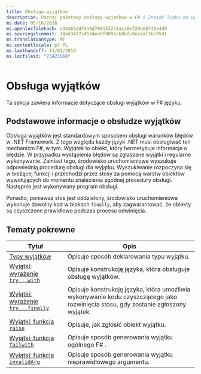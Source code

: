 ```yaml
---
title: Obsługa wyjątków
description: Poznaj podstawy obsługi wyjątków w F# i Znajdź linki do wyrażeń obsługi wyjątków i funkcji.
ms.date: 05/16/2016
ms.openlocfilehash: e34a65dd7da9d706153254ac28e729de0745e4d0
ms.sourcegitcommit: 14ad34f7c4564ee0f009acb8bfc0ea7af3bc9541
ms.translationtype: MT
ms.contentlocale: pl-PL
ms.lasthandoff: 11/01/2019
ms.locfileid: "73423060"
---
```

# <a name="exception-handling"></a>Obsługa wyjątków

Ta sekcja zawiera informacje dotyczące obsługi wyjątków w F# języku.

## <a name="exception-handling-basics"></a>Podstawowe informacje o obsłudze wyjątków

Obsługa wyjątków jest standardowym sposobem obsługi warunków błędów w .NET Framework. Z tego względu każdy język .NET musi obsługiwać ten mechanizm F#, w tym. *Wyjątek* to obiekt, który hermetyzuje informacje o błędzie. W przypadku wystąpienia błędów są zgłaszane wyjątki i regularne wykonywanie. Zamiast tego, środowisko uruchomieniowe wyszukuje odpowiednią procedurę obsługi dla wyjątku. Wyszukiwanie rozpoczyna się w bieżącej funkcji i przechodzi przez stosy za pomocą warstw obiektów wywołujących do momentu znalezienia zgodnej procedury obsługi. Następnie jest wykonywany program obsługi.

Ponadto, ponieważ stos jest oddzielony, środowisko uruchomieniowe wykonuje dowolny kod w blokach `finally`, aby zagwarantować, że obiekty są czyszczone prawidłowo podczas procesu odwinięcia.

## <a name="related-topics"></a>Tematy pokrewne

|Tytuł|Opis|
|-----|-----------|
|[Typy wyjątków](exception-types.md)|Opisuje sposób deklarowania typu wyjątku.|
|[Wyjątki: wyrażenie `try...with`](the-try-with-expression.md)|Opisuje konstrukcję języka, która obsługuje obsługę wyjątków.|
|[Wyjątki: wyrażenie `try...finally`](the-try-finally-expression.md)|Opisuje konstrukcję języka, która umożliwia wykonywanie kodu czyszczącego jako rozwinięcia stosu, gdy zostanie zgłoszony wyjątek.|
|[Wyjątki: funkcja `raise`](the-raise-Function.md)|Opisuje, jak zgłosić obiekt wyjątku.|
|[Wyjątki: funkcja `failwith`](the-failwith-function.md)|Opisuje sposób generowania wyjątku ogólnego F# .|
|[Wyjątki: funkcja `invalidArg`](the-invalidArg-function.md)|Opisuje sposób generowania wyjątku nieprawidłowego argumentu.|
